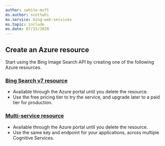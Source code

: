 ```yaml
---
author: swhite-msft
ms.author: scottwhi
ms.service: bing-web-services
ms.topic: include
ms.date: 07/15/2020
---
```


## Create an Azure resource

Start using the Bing Image Search API by creating one of the following Azure resources.

### [Bing Search v7 resource](https://ms.portal.azure.com/#create/Microsoft.BingSearch)
   * Available through the Azure portal until you delete the resource.
   * Use the free pricing tier to try the service, and upgrade later to a paid tier for production.

### [Multi-service resource](https://ms.portal.azure.com/#create/Microsoft.CognitiveServicesAllInOne)
   * Available through the Azure portal until you delete the resource.  
   * Use the same key and endpoint for your applications, across multiple Cognitive Services.
